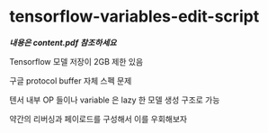 # tensorflow-variables-edit-script

***내용은 content.pdf 참조하세요***

Tensorflow 모델 저장이 2GB 제한 있음

구글 protocol buffer 자체 스펙 문제 

텐서 내부 OP 들이나 variable 은 lazy 한 모델 생성 구조로 가능

약간의 리버싱과 페이로드를 구성해서 이를 우회해보자

